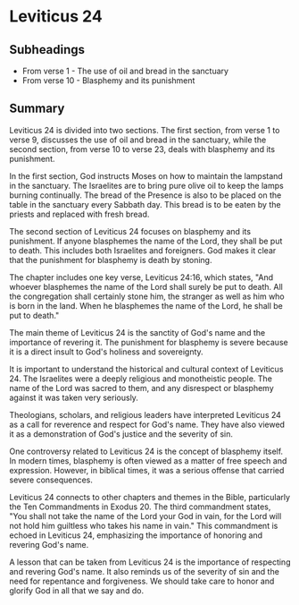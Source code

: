 # Leviticus 24

## Subheadings

* From verse 1 - The use of oil and bread in the sanctuary
* From verse 10 - Blasphemy and its punishment

## Summary

Leviticus 24 is divided into two sections. The first section, from verse 1 to verse 9, discusses the use of oil and bread in the sanctuary, while the second section, from verse 10 to verse 23, deals with blasphemy and its punishment.

In the first section, God instructs Moses on how to maintain the lampstand in the sanctuary. The Israelites are to bring pure olive oil to keep the lamps burning continually. The bread of the Presence is also to be placed on the table in the sanctuary every Sabbath day. This bread is to be eaten by the priests and replaced with fresh bread.

The second section of Leviticus 24 focuses on blasphemy and its punishment. If anyone blasphemes the name of the Lord, they shall be put to death. This includes both Israelites and foreigners. God makes it clear that the punishment for blasphemy is death by stoning.

The chapter includes one key verse, Leviticus 24:16, which states, "And whoever blasphemes the name of the Lord shall surely be put to death. All the congregation shall certainly stone him, the stranger as well as him who is born in the land. When he blasphemes the name of the Lord, he shall be put to death."

The main theme of Leviticus 24 is the sanctity of God's name and the importance of revering it. The punishment for blasphemy is severe because it is a direct insult to God's holiness and sovereignty.

It is important to understand the historical and cultural context of Leviticus 24. The Israelites were a deeply religious and monotheistic people. The name of the Lord was sacred to them, and any disrespect or blasphemy against it was taken very seriously.

Theologians, scholars, and religious leaders have interpreted Leviticus 24 as a call for reverence and respect for God's name. They have also viewed it as a demonstration of God's justice and the severity of sin.

One controversy related to Leviticus 24 is the concept of blasphemy itself. In modern times, blasphemy is often viewed as a matter of free speech and expression. However, in biblical times, it was a serious offense that carried severe consequences.

Leviticus 24 connects to other chapters and themes in the Bible, particularly the Ten Commandments in Exodus 20. The third commandment states, "You shall not take the name of the Lord your God in vain, for the Lord will not hold him guiltless who takes his name in vain." This commandment is echoed in Leviticus 24, emphasizing the importance of honoring and revering God's name.

A lesson that can be taken from Leviticus 24 is the importance of respecting and revering God's name. It also reminds us of the severity of sin and the need for repentance and forgiveness. We should take care to honor and glorify God in all that we say and do.